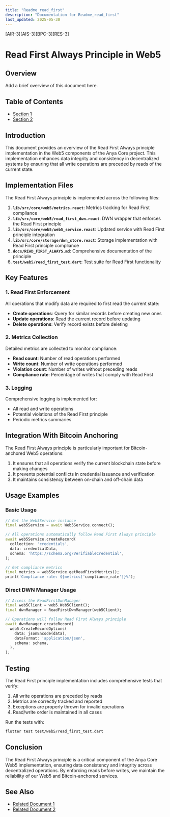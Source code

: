 ```yaml
---
title: "Readme_read_first"
description: "Documentation for Readme_read_first"
last_updated: 2025-05-30
---
```

[AIR-3][AIS-3][BPC-3][RES-3]


<!-- markdownlint-disable MD013 line-length -->

# Read First Always Principle in Web5

## Overview

Add a brief overview of this document here.

## Table of Contents

- [Section 1](#section-1)
- [Section 2](#section-2)


## Introduction

This document provides an overview of the Read First Always principle implementation in the Web5 components of the Anya Core project. This implementation enhances data integrity and consistency in decentralized systems by ensuring that all write operations are preceded by reads of the current state.

## Implementation Files

The Read First Always principle is implemented across the following files:

1. **`lib/src/core/web5/metrics.react`**: Metrics tracking for Read First compliance
2. **`lib/src/core/web5/read_first_dwn.react`**: DWN wrapper that enforces the Read First principle
3. **`lib/src/core/web5/web5_service.react`**: Updated service with Read First principle integration
4. **`lib/src/core/storage/dwn_store.react`**: Storage implementation with Read First principle compliance
5. **`docs/READ_FIRST_ALWAYS.md`**: Comprehensive documentation of the principle
6. **`test/web5/read_first_test.dart`**: Test suite for Read First functionality

## Key Features

### 1. Read First Enforcement

All operations that modify data are required to first read the current state:

- **Create operations**: Query for similar records before creating new ones
- **Update operations**: Read the current record before updating
- **Delete operations**: Verify record exists before deleting

### 2. Metrics Collection

Detailed metrics are collected to monitor compliance:

- **Read count**: Number of read operations performed
- **Write count**: Number of write operations performed
- **Violation count**: Number of writes without preceding reads
- **Compliance rate**: Percentage of writes that comply with Read First

### 3. Logging

Comprehensive logging is implemented for:

- All read and write operations
- Potential violations of the Read First principle
- Periodic metrics summaries

## Integration With Bitcoin Anchoring

The Read First Always principle is particularly important for Bitcoin-anchored Web5 operations:

1. It ensures that all operations verify the current blockchain state before making changes
2. It prevents potential conflicts in credential issuance and verification
3. It maintains consistency between on-chain and off-chain data

## Usage Examples

### Basic Usage

```dart
// Get the Web5Service instance
final web5Service = await Web5Service.connect();

// All operations automatically follow Read First Always principle
await web5Service.createRecord(
  collection: 'credentials',
  data: credentialData,
  schema: 'https://schema.org/VerifiableCredential',
);

// Get compliance metrics
final metrics = web5Service.getReadFirstMetrics();
print('Compliance rate: ${metrics['compliance_rate']}%');
```

### Direct DWN Manager Usage

```dart
// Access the ReadFirstDwnManager
final web5Client = web5.Web5Client();
final dwnManager = ReadFirstDwnManager(web5Client);

// Operations will follow Read First Always principle
await dwnManager.createRecord(
  web5.CreateRecordOptions(
    data: jsonEncode(data),
    dataFormat: 'application/json',
    schema: schema,
  ),
);
```

## Testing

The Read First principle implementation includes comprehensive tests that verify:

1. All write operations are preceded by reads
2. Metrics are correctly tracked and reported
3. Exceptions are properly thrown for invalid operations
4. Read/write order is maintained in all cases

Run the tests with:

```bash
flutter test test/web5/read_first_test.dart
```

## Conclusion

The Read First Always principle is a critical component of the Anya Core Web5 implementation, ensuring data consistency and integrity across decentralized operations. By enforcing reads before writes, we maintain the reliability of our Web5 and Bitcoin-anchored services.

## See Also

- [Related Document 1](../INSTALLATION.md)
- [Related Document 2](../INSTALLATION_REVIEW.md)
